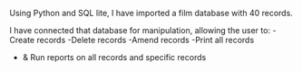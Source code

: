 Using Python and SQL lite, I have imported a film database with 40 records.

I have connected that database for manipulation, allowing the user to: 
-Create records
-Delete records
-Amend records
-Print all records
- & Run reports on all records and specific records
